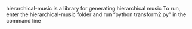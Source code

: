 hierarchical-music is a library for generating hierarchical music
To run, enter the hierarchical-music folder and run “python transform2.py” in the command line
